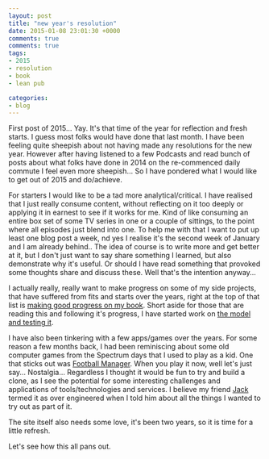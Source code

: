 ```yaml
---
layout: post
title: "new year's resolution"
date: 2015-01-08 23:01:30 +0000
comments: true
comments: true
tags:
- 2015
- resolution
- book
- lean pub

categories:
- blog
---
```

First post of 2015... Yay. It's that time of the year for reflection and fresh starts. I guess most folks would have done
that last month. I have been feeling quite sheepish about not having made any resolutions for the new year. However after having
listened to a few Podcasts and read bunch of posts about what folks have done in 2014 on the re-commenced daily commute
I feel even more sheepish... So I have pondered what I would like to get out of 2015 and do/achieve.

For starters I would like to be a tad more analytical/critical. I have realised that I just really consume content, without reflecting
on it too deeply or applying it in earnest to see if it works for me. Kind of like consuming an entire box set of some TV
series in one or a couple of sittings, to the point where all episodes just blend into one. To help me with that I want to put up least
one blog post a week, nd yes I realise it's the second week of January and I am already behind.. The idea of course is
to write more and get better at it, but I don't just want to say share something I learned, but also demonstrate why it's useful.
Or should I have read something that provoked some thoughts share and discuss these. Well that's the intention anyway...

I actually really, really want to make progress on some of my side projects, that have suffered from fits and starts over the
years, right at the top of that list is [making good progress on my book](https://leanpub.com/building-a-web-app-guided-by-tests/).
Short aside for those that are reading this and following it's progress, I have started work on [the model and testing it](https://github.com/gregstewart/weatherly/tree/ui-display-model-data).

I have also been tinkering with a few apps/games over the years. For some reason a few months back, I had been reminiscing
about some old computer games from the Spectrum days that I used to play as a kid. One that sticks out was [Football Manager](http://torinak.com/qaop#!manager).
When you play it now, well let's just say... Nostalgia... Regardless I thought it would be fun to try and build a clone,
as I see the potential for some interesting challenges and applications of tools/technologies and services. I believe my
friend [Jack](https://twitter.com/jackpalf) termed it as over engineered when I told him about all the things I wanted
to try out as part of it.

The site itself also needs some love, it's been two years, so it is time for a little refresh.

Let's see how this all pans out.